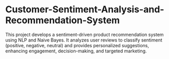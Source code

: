 # Customer-Sentiment-Analysis-and-Recommendation-System
This project develops a sentiment-driven product recommendation system using NLP and Naive Bayes. It analyzes user reviews to classify sentiment (positive, negative, neutral) and provides personalized suggestions, enhancing engagement, decision-making, and targeted marketing.

